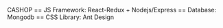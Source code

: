 CASHOP ==
JS Framework: React-Redux + Nodejs/Express ==
Database: Mongodb ==
CSS Library: Ant Design
